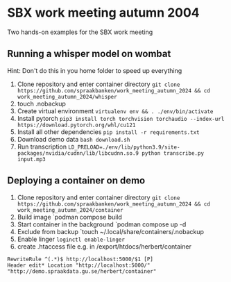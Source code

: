 # SBX work meeting autumn 2004

Two hands-on examples for the SBX work meeting

## Running a whisper model on wombat
Hint: Don't do this in you home folder to speed up everything

1. Clone repository and enter container directory `git clone https://github.com/spraakbanken/work_meeting_autumn_2024 && cd work_meeting_autumn_2024/whisper`
2. touch .nobackup
3. Create virtual environment `virtualenv env && . ./env/bin/activate`
4. Install pytorch `pip3 install torch torchvision torchaudio --index-url https://download.pytorch.org/whl/cu121`
5. Install all other dependencies `pip install -r requirements.txt`
6. Download demo data `bash download.sh`
7. Run transcription `LD_PRELOAD=./env/lib/python3.9/site-packages/nvidia/cudnn/lib/libcudnn.so.9 python transcribe.py input.mp3`
   
## Deploying a container on demo

1. Clone repository and enter container directory `git clone https://github.com/spraakbanken/work_meeting_autumn_2024 && cd work_meeting_autumn_2024/container`
3. Build image `podman compose build
4. Start container in the background `podman compose up -d
5. Exclude from backup `touch ~/.local/share/containers/.nobackup
6. Enable linger `loginctl enable-linger`
7. create .htaccess file e.g. in /export/htdocs/herbert/container
```
RewriteRule ^(.*)$ http://localhost:5000/$1 [P]
Header edit* Location "http://localhost:5000/" "http://demo.spraakdata.gu.se/herbert/container"
```
